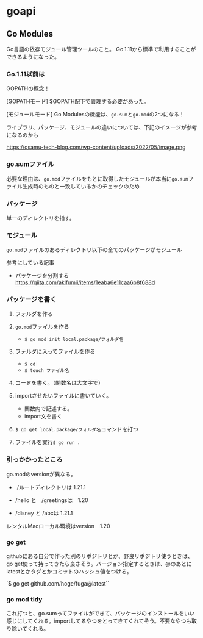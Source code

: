 # goapi

## Go Modules

Go言語の依存モジュール管理ツールのこと。
Go.1.11から標準で利用することができるようになった。

### Go.1.11以前は
GOPATHの概念！

[GOPATHモード]
$GOPATH配下で管理する必要があった。

[モジュールモード]
Go Modulesの機能は、`go.sum`と`go.mod`の2つになる！

ライブラリ、パッケージ、モジュールの違いについては、下記のイメージが参考になるのかも

https://osamu-tech-blog.com/wp-content/uploads/2022/05/image.png

### go.sumファイル
必要な理由は、`go.mod`ファイルをもとに取得したモジュールが本当に`go.sum`ファイル生成時のものと一致しているかのチェックのため

### パッケージ
単一のディレクトリを指す。

### モジュール
`go.mod`ファイルのあるディレクトリ以下の全てのパッケージがモジュール



参考にしている記事
- パッケージを分割する
https://qiita.com/akifumii/items/1eaba6e11caa6b8f688d


### パッケージを書く

1. フォルダを作る

2. `go.mod`ファイルを作る
   - `$ go mod init local.package/フォルダ名`

3. フォルダに入ってファイルを作る
   - `$ cd `
   - `$ touch ファイル名`

4. コードを書く。（関数名は大文字で）

5. importさせたいファイルに書いていく。
   -  関数内で記述する。
   -  import文を書く
   
6. `$ go get local.package/フォルダ名`コマンドを打つ

7. ファイルを実行`$ go run .`


### 引っかかったところ

go.modのversionが異なる。

- ./ルートディレクトリは 1.21.1

- /hello と　/greetingsは　1.20

- /disney と /abcは 1.21.1

レンタルMacローカル環境はversion　1.20

### go get
githubにある自分で作った別のリポジトリとか、野良リポジトリ使うときは、go get使って持ってきたら良さそう。バージョン指定するときは、@のあとにlatestとかタグとかコミットのハッシュ値をつける。

`$ go get github.com/hoge/fuga@latest``

### go mod tidy
これ打つと、go.sumってファイルができて、パッケージのインストールをいい感じにしてくれる。importしてるやつをとってきてくれてそう。不要なやつも取り除いてくれる。

